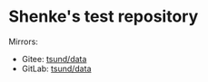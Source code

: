 # Shenke's test repository

Mirrors:

- Gitee: [tsund/data](https://gitee.com/tsund/test)
- GitLab: [tsund/data](https://gitlab.com/tsund/test)
